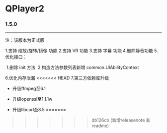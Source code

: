 # QPlayer2



### 1.5.0

------

注：该版本为正式版

1.支持 缩放/旋转/镜像 功能
2.支持 VR 功能
3.支持 字幕 功能
4.删除静音功能
5.优化接口：

​    1.删除 init 方法
​    2.构造方法参数列表新增 common.UIAbilityContext

6.优化内存泄漏
<<<<<<< HEAD
7.第三方依赖库升级

- 升级ffmpeg至6.1

- 升级openssl至1.1.1w
- 升级libcurl至8.5
=======
>>>>>>> db126cb (新增releasenote 和readme)

